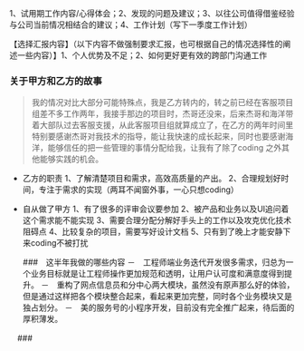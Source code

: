 1、试用期工作内容/心得体会；2、发现的问题及建议；3、以往公司值得借鉴经验与公司当前情况相结合的建议；4、工作计划（写下一季度工作计划）

【选择汇报内容】（以下内容不做强制要求汇报，也可根据自己的情况选择性的阐述一些内容）】1、个人优势及不足；2、如何更好更有效的跨部门沟通工作
###  关于甲方和乙方的故事
  >我的情况对比大部分可能特殊点，我是乙方转内的，转之前已经在客服项目组差不多工作两年，我接手那边的项目时，杰哥还没来，后来杰哥和海洋带着大部队过去客服支援，从此客服项目组就算成立了，在乙方的两年时间里特别要感谢杰哥对我技术的指导，能让我快速的成长起来，同时也要感谢海洋，能够信任的把一些管理的事情分配给我，让我有了除了coding 之外其他能够实践的机会。
  
- 乙方的职责
  1、了解清楚项目和需求，高效高质量的产出。
  2、合理规划好时间，专注于需求的实现（两耳不闻窗外事，一心只想coding）

- 自从做了甲方
  1、有了很多的评审会议要参加
  2、被产品和业务以及UI追问着这个需求能不能实现
  3、需要合理分配分解好手头上的工作以及攻克优化技术阻碍点
  4、比较复杂的项目，需要写好设计文档
  5、只有到了晚上才能安静下来coding不被打扰

  ###　这半年我做的哪些内容
  －　工程师端业务迭代开发很多需求，归总为一个业务目标就是让工程师操作更加规范和透明，让用户认可度和满意度得到提升。
  －　重构了网点信息员和分中心两大模块，虽然没有原声那么好的体验，但是通过这样把各个模块整合起来，看起来更加完整，同时各个业务模块又是独占划分。
  －　美的服务号的小程序开发，目前没有完全推广起来，待后面的厚积薄发。
  
　###  